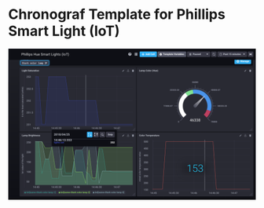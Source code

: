 #  Chronograf Template for Phillips Smart Light (IoT)

![alt text](screen.png "Description goes here")

